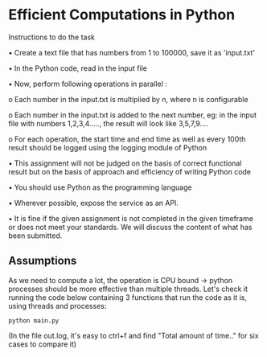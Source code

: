 # Efficient Computations in Python

Instructions to do the task

•	Create a text file that has numbers from 1 to 100000, save it as 'input.txt'

•	In the Python code, read in the input file

•	Now, perform following operations in parallel :

o	Each number in the input.txt is multiplied by n, where n is configurable

o	Each number in the input.txt is added to the next number, eg: in the input file with numbers 1,2,3,4….., the result will look like 3,5,7,9….

o	For each operation, the start time and end time as well as every 100th result should be logged using the logging module of Python

•	This assignment will not be judged on the basis of correct functional result but on the basis of approach and efficiency of writing Python code

•	You should use Python as the programming language

•	Wherever possible, expose the service as an API.

•	It is fine if the given assignment is not completed in the given timeframe or does not meet your standards. We will discuss the content of what has been submitted.

## Assumptions

As we need to compute a lot, the operation is CPU bound -> python processes should be more effective than multiple threads. Let's check it running the code below containing 3 functions that run the code as it is, using threads and processes:

`python main.py`

(In the file out.log, it's easy to ctrl+f and find "Total amount of time.." for six cases to compare it)